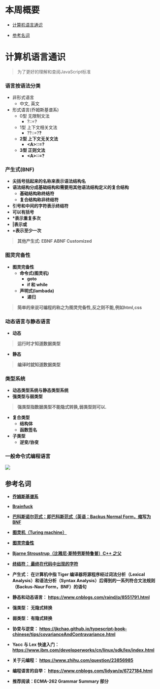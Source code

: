 # 本周概要
- [计算机语言通识](#计算机语言通识)

- [参考名词](#参考名词)

# 计算机语言通识
> 为了更好的理解和查阅JavaScript标准
### 语言按语法分类
- 非形式语言
  - 中文, 英文
- 形式语言(乔姆斯基谱系)
  - 0型 无限制文法
    - \?::=?
  - 1型 上下文相关文法
    - \?<A>?::=?<B>?
  - 2型 上下文无关文法
    - \<A>::=?
  - 3型 正则文法
    - \<A>::=<A>?
  
### 产生式(BNF)
- 尖括号括起来的名称来表示语法结构名
- 语法结构分成基础结构和需要用其他语法结构定义的复合结构
  - 基础结构称终结符
  - 复合结构称非终结符
- 引号和中间的字符表示终结符
- 可以有括号
- *表示重复多次
- |表示或
- +表示至少一次

> 其他产生式: EBNF ABNF Customized

### 图灵完备性
- 图灵完备性
  - 命令式(图灵机)
    - goto
    - if 和 while
  - 声明式(lambada)
    - 递归
> 简单的来说可编程的称之为图灵完备性,反之则不能,例如html,css

### 动态语言与静态语言
- 动态
> 运行时才知道数据类型
- 静态
> 编译时就知道数据类型

### 类型系统
- 动态类型系统与静态类型系统
- 强类型与弱类型
> 强类型指数据类型不能隐式转换,弱类型则可以.
- 复合类型
  - 结构体
  - 函数签名
- 子类型
  - 逆变/协变
### 一般命令式编程语言
![](https://jtr354.github.io/Frontend-01-Template/week02/command-languages.jpg)
## 参考名词
- [乔姆斯基谱系](https://zh.wikipedia.org/wiki/%E4%B9%94%E5%A7%86%E6%96%AF%E5%9F%BA%E8%B0%B1%E7%B3%BB)
- [Brainfuck](https://zh.wikipedia.org/wiki/Brainfuck)
- [巴科斯诺尔范式：即巴科斯范式（英语：Backus Normal Form，缩写为 BNF](https://zh.wikipedia.org/wiki/%E5%B7%B4%E7%A7%91%E6%96%AF%E8%8C%83%E5%BC%8F)
- [图灵机（Turing machine）](https://zh.wikipedia.org/wiki/%E5%9B%BE%E7%81%B5%E6%9C%BA)
- [图灵完备性](https://zh.wikipedia.org/wiki/%E5%9C%96%E9%9D%88%E5%AE%8C%E5%82%99%E6%80%A7)
- [Bjarne Stroustrup（比雅尼·斯特劳斯特鲁普）C++ 之父](https://zh.wikipedia.org/wiki/%E6%AF%94%E9%9B%85%E5%B0%BC%C2%B7%E6%96%AF%E7%89%B9%E5%8A%B3%E6%96%AF%E7%89%B9%E9%B2%81%E6%99%AE)

- [终结符： 最终在代码中出现的字符](https://zh.wikipedia.org/wiki/%E7%B5%82%E7%B5%90%E7%AC%A6%E8%88%87%E9%9D%9E%E7%B5%82%E7%B5%90%E7%AC%A6)
- 产生式： 在计算机中指 Tiger 编译器将源程序经过词法分析（Lexical Analysis）和语法分析（Syntax Analysis）后得到的一系列符合文法规则（Backus-Naur Form，BNF）的语句
- 静态和动态语言： https://www.cnblogs.com/raind/p/8551791.html
- 强类型： 无隐式转换
- 弱类型： 有隐式转换
- 协变与逆变： https://jkchao.github.io/typescript-book-chinese/tips/covarianceAndContravariance.html
- Yacc 与 Lex 快速入门： https://www.ibm.com/developerworks/cn/linux/sdk/lex/index.html
- 关于元编程： https://www.zhihu.com/question/23856985
- 编程语言的自举： https://www.cnblogs.com/lidyan/p/6727184.html
- 推荐阅读：ECMA-262 Grammar Summary 部分